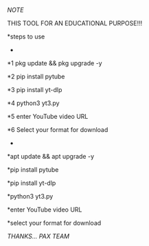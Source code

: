*NOTE*

THIS TOOL FOR AN EDUCATIONAL PURPOSE!!!


*steps to use
* <termux>
*1 pkg update && pkg upgrade -y

*2 pip install pytube

*3 pip install yt-dlp

*4 python3 yt3.py

*5 enter YouTube video URL 

*6 Select your format for download



* <Linux>
*apt update && apt upgrade -y

*pip install pytube

*pip install yt-dlp

*python3 yt3.py

*enter YouTube video URL

*select your format for download


*THANKS... PAX TEAM*
